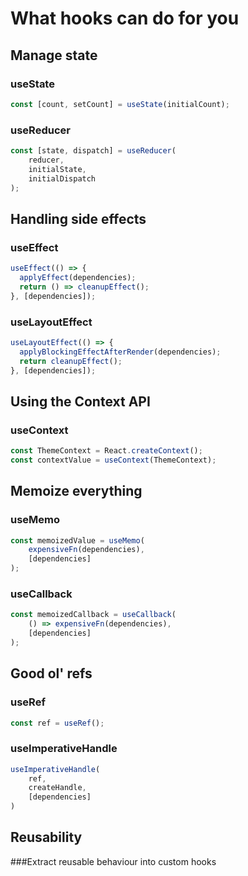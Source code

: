 # What hooks can do for you

## Manage state

### useState

```javascript
const [count, setCount] = useState(initialCount);
```

### useReducer

```javascript
const [state, dispatch] = useReducer(
    reducer, 
    initialState, 
    initialDispatch
);
```

## Handling side effects

### useEffect

```javascript
useEffect(() => {
  applyEffect(dependencies);
  return () => cleanupEffect();
}, [dependencies]);
```

### useLayoutEffect

```javascript
useLayoutEffect(() => {
  applyBlockingEffectAfterRender(dependencies);
  return cleanupEffect();
}, [dependencies]);
```

## Using the Context API

### useContext
```javascript
const ThemeContext = React.createContext();
const contextValue = useContext(ThemeContext);
```

## Memoize everything

### useMemo
```javascript
const memoizedValue = useMemo(
    expensiveFn(dependencies), 
    [dependencies]
);
```

### useCallback
```javascript
const memoizedCallback = useCallback(
    () => expensiveFn(dependencies), 
    [dependencies]
);
```

## Good ol' refs

### useRef
```javascript
const ref = useRef();
```

### useImperativeHandle

```javascript
useImperativeHandle(
    ref, 
    createHandle, 
    [dependencies]
)
```

## Reusability

###Extract reusable behaviour into custom hooks